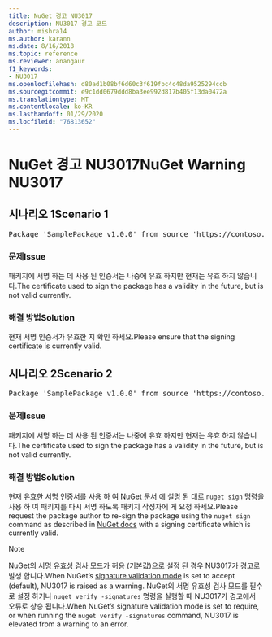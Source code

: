 ```yaml
---
title: NuGet 경고 NU3017
description: NU3017 경고 코드
author: mishra14
ms.author: karann
ms.date: 8/16/2018
ms.topic: reference
ms.reviewer: anangaur
f1_keywords:
- NU3017
ms.openlocfilehash: d80ad1b08bf6d60c3f619fbc4c48da9525294ccb
ms.sourcegitcommit: e9c1dd0679ddd8ba3ee992d817b405f13da0472a
ms.translationtype: MT
ms.contentlocale: ko-KR
ms.lasthandoff: 01/29/2020
ms.locfileid: "76813652"
---
```

# <a name="nuget-warning-nu3017"></a><span data-ttu-id="6f8c1-103">NuGet 경고 NU3017</span><span class="sxs-lookup"><span data-stu-id="6f8c1-103">NuGet Warning NU3017</span></span>

## <a name="scenario-1"></a><span data-ttu-id="6f8c1-104">시나리오 1</span><span class="sxs-lookup"><span data-stu-id="6f8c1-104">Scenario 1</span></span>

<pre>Package 'SamplePackage v1.0.0' from source 'https://contoso.com/index.json': The signing certificate is not yet valid.</pre>

### <a name="issue"></a><span data-ttu-id="6f8c1-105">문제</span><span class="sxs-lookup"><span data-stu-id="6f8c1-105">Issue</span></span>

<span data-ttu-id="6f8c1-106">패키지에 서명 하는 데 사용 된 인증서는 나중에 유효 하지만 현재는 유효 하지 않습니다.</span><span class="sxs-lookup"><span data-stu-id="6f8c1-106">The certificate used to sign the package has a validity in the future, but is not valid currently.</span></span>


### <a name="solution"></a><span data-ttu-id="6f8c1-107">해결 방법</span><span class="sxs-lookup"><span data-stu-id="6f8c1-107">Solution</span></span>

<span data-ttu-id="6f8c1-108">현재 서명 인증서가 유효한 지 확인 하세요.</span><span class="sxs-lookup"><span data-stu-id="6f8c1-108">Please ensure that the signing certificate is currently valid.</span></span>



## <a name="scenario-2"></a><span data-ttu-id="6f8c1-109">시나리오 2</span><span class="sxs-lookup"><span data-stu-id="6f8c1-109">Scenario 2</span></span>

<pre>Package 'SamplePackage v1.0.0' from source 'https://contoso.com/index.json': The primary signature's certificate is not yet valid.</pre>

### <a name="issue"></a><span data-ttu-id="6f8c1-110">문제</span><span class="sxs-lookup"><span data-stu-id="6f8c1-110">Issue</span></span>

<span data-ttu-id="6f8c1-111">패키지에 서명 하는 데 사용 된 인증서는 나중에 유효 하지만 현재는 유효 하지 않습니다.</span><span class="sxs-lookup"><span data-stu-id="6f8c1-111">The certificate used to sign the package has a validity in the future, but is not valid currently.</span></span>


### <a name="solution"></a><span data-ttu-id="6f8c1-112">해결 방법</span><span class="sxs-lookup"><span data-stu-id="6f8c1-112">Solution</span></span>

<span data-ttu-id="6f8c1-113">현재 유효한 서명 인증서를 사용 하 여 [NuGet 문서](../../create-packages/sign-a-package.md) 에 설명 된 대로 `nuget sign` 명령을 사용 하 여 패키지를 다시 서명 하도록 패키지 작성자에 게 요청 하세요.</span><span class="sxs-lookup"><span data-stu-id="6f8c1-113">Please request the package author to re-sign the package using the `nuget sign` command as described in [NuGet docs](../../create-packages/sign-a-package.md) with a signing certificate which is currently valid.</span></span>


> [!Note]
> <span data-ttu-id="6f8c1-114">NuGet의 [서명 유효성 검사 모드가](../../consume-packages/installing-signed-packages.md#configure-package-signature-requirements) 허용 (기본값)으로 설정 된 경우 NU3017가 경고로 발생 합니다.</span><span class="sxs-lookup"><span data-stu-id="6f8c1-114">When NuGet’s [signature validation mode](../../consume-packages/installing-signed-packages.md#configure-package-signature-requirements) is set to accept (default), NU3017 is raised as a warning.</span></span> <span data-ttu-id="6f8c1-115">NuGet의 서명 유효성 검사 모드를 필수로 설정 하거나 `nuget verify -signatures` 명령을 실행할 때 NU3017가 경고에서 오류로 상승 됩니다.</span><span class="sxs-lookup"><span data-stu-id="6f8c1-115">When NuGet’s signature validation mode is set to require, or when running the `nuget verify -signatures` command, NU3017 is elevated from a warning to an error.</span></span> 
